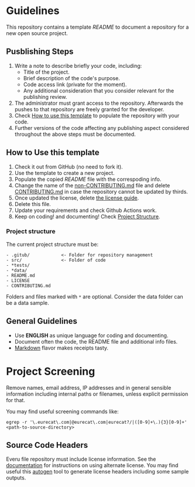 # Guidelines

This repository contains a template *README* to document a repository for a new open source project.

## Pusblishing Steps

1. Write a note to describe briefly your code, including:
    - Title of the project.
    - Brief description of the code's purpose.
    - Code access link (private for the moment).
    - Any additional consideration that you consider relevant for the publishing review.
2. The administrator must grant access to the repository. Afterwards the pushes to that repository are freely granted
   for the developer.
3. Check [How to use this template](#how-to-use-this-template) to populate the repository with your code.
4. Further versions of the code affecting any publishing aspect considered throughout the above steps must be
   documented.

## How to Use this template

1. Check it out from GitHub (no need to fork it).
2. Use the template to create a new project.
3. Populate the copied *README* file with the correspoding info. 
4. Change the name of the [non-CONTRIBUTING.md](non-CONTRIBUTING.md) file and delete [CONTRIBUTING.md](CONTRIBUTING.md)
   in case the repository cannot be updated by thirds.
5. Once updated the license, delete [the license guide](licenses.pdf).
6. Delete this file.
7. Update your requirements and check Github Actions work.
8. Keep on coding! and documenting! Check [Project Structure](#project-structure).

### Project structure

The current project structure must be:

```
- .gitub/            <- Folder for repository management
- src/               <- Folder of code
- *tests/
- *data/
- README.md
- LICENSE
- CONTRIBUTING.md
```

Folders and files marked with `*` are optional. Consider the data folder can be a data sample.

## General Guidelines

- Use **ENGLISH** as unique language for coding and documenting.
- Document often the code, the README file and additional info files.
- [Markdown](https://guides.github.com/features/mastering-markdown) flavor makes receipts tasty.

# Project Screening

Remove names, email address, IP addresses and in general sensible information including internal paths or filenames,
unless explicit permission for that.

You may find useful screening commands like:

```shell
egrep -r '\.eurecat\.com|@eurecat\.com|eurecat?/|([0-9]+\.){3}[0-9]+' <path-to-source-directory>
```

## Source Code Headers

Everu file repository must include license information.
See the [documentation](licenses.pdf) for instructions on using alternate license. You may
find useful this [autogen](https://github.com/mbrukman/autogen) tool to generate license headers including some sample
outputs.
